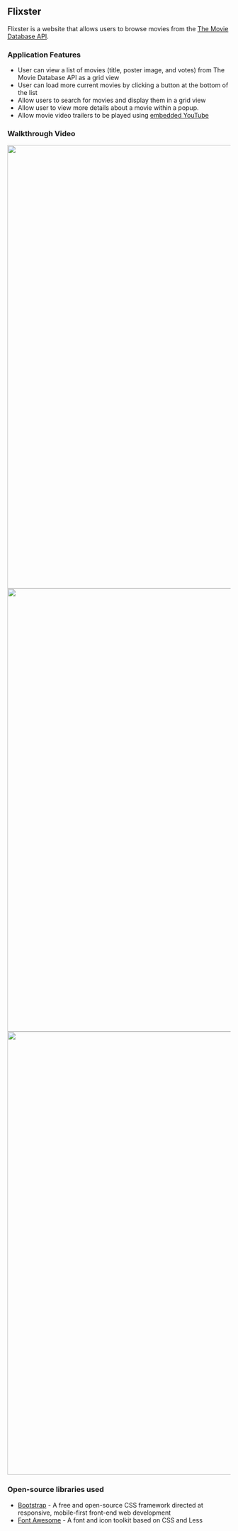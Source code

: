 ## Flixster

Flixster is a website that allows users to browse movies from the [The Movie Database API](http://docs.themoviedb.apiary.io/#).

### Application Features

- User can view a list of movies (title, poster image, and votes) from The Movie Database API as a grid view 
- User can load more current movies by clicking a button at the bottom of the list  
- Allow users to search for movies and display them in a grid view 
- Allow user to view more details about a movie within a popup.
- Allow movie video trailers to be played using [embedded YouTube](https://support.google.com/youtube/answer/171780?hl=en)

### Walkthrough Video

<img src="walkthrough1.gif" width=1000><br>
<img src="walkthrough2.gif" width=1000><br>
<img src="walkthrough3.gif" width=1000><br>

### Open-source libraries used

- [Bootstrap](https://getbootstrap.com/) - A free and open-source CSS framework directed at responsive, mobile-first front-end web development
- [Font Awesome](https://github.com/bumptech/glide) - A font and icon toolkit based on CSS and Less

